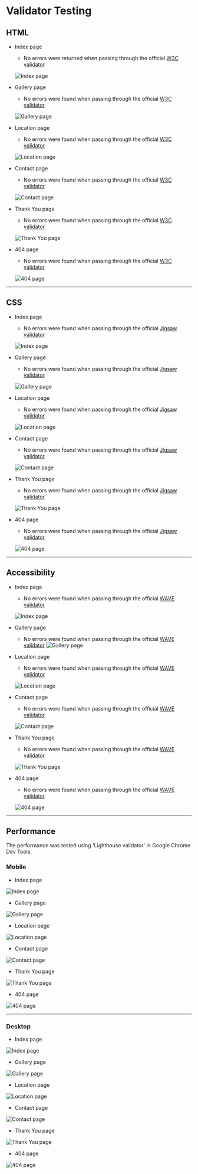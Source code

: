 # Validator Testing 

## HTML

- Index page
    - No errors were returned when passing through the official [W3C validator](https://validator.w3.org/nu/?doc=https%3A%2F%2Fwalczakw.github.io%2Fp1-brilliant-vision%2Findex.html)

    ![Index page](https://github.com/walczakw/p1-brilliant-vision/blob/main/docs/docs-images/validators-screenshots/home-html-w3.png)

- Gallery page
    - No errors were found when passing through the official [W3C validator]()

    ![Gallery page](https://github.com/walczakw/p1-brilliant-vision/blob/main/docs/docs-images/validators-screenshots/gallery-html-w3.png)

- Location page
    - No errors were found when passing through the official [W3C validator]()

    ![Location page](https://github.com/walczakw/p1-brilliant-vision/blob/main/docs/docs-images/validators-screenshots/location-html-w3.png)

- Contact page
    - No errors were found when passing through the official [W3C validator]()

    ![Contact page](https://github.com/walczakw/p1-brilliant-vision/blob/main/docs/docs-images/validators-screenshots/contact-html-w3.png)

- Thank You page
    - No errors were found when passing through the official [W3C validator]()

    ![Thank You page](https://github.com/walczakw/p1-brilliant-vision/blob/main/docs/docs-images/validators-screenshots/thank-you-html-w3.png)

- 404 page
    - No errors were found when passing through the official [W3C validator]()

    ![404 page](https://github.com/walczakw/p1-brilliant-vision/blob/main/docs/docs-images/validators-screenshots/404-html-w3.png)


--- 

## CSS

- Index page
    - No errors were found when passing through the official [Jigsaw validator](https://jigsaw.w3.org/css-validator/validator?uri=https%3A%2F%2Fwalczakw.github.io%2Fp1-brilliant-vision%2Findex.html&profile=css3svg&usermedium=all&warning=1&vextwarning=&lang=en)

    ![Index page]()

- Gallery page
    - No errors were found when passing through the official [Jigsaw validator]()

    ![Gallery page]()

- Location page
    - No errors were found when passing through the official [Jigsaw validator]()

    ![Location page]()

- Contact page
    - No errors were found when passing through the official [Jigsaw validator]()

    ![Contact page]()

- Thank You page
    - No errors were found when passing through the official [Jigsaw validator]()

    ![Thank You page]()

- 404 page
    - No errors were found when passing through the official [Jigsaw validator]()

    ![404 page]()


--- 

## Accessibility
- Index page
    - No errors were found when passing through the official [WAVE validator](https://wave.webaim.org/report#/https://walczakw.github.io/p1-brilliant-vision/index.html)

    ![Index page]()

- Gallery page
    - No errors were found when passing through the official [WAVE validator]()
    ![Gallery page]()

- Location page
    - No errors were found when passing through the official [WAVE validator]()

    ![Location page]()

- Contact page
    - No errors were found when passing through the official [WAVE validator]()

    ![Contact page]()

- Thank You page
    - No errors were found when passing through the official [WAVE validator]()

    ![Thank You page]()

- 404 page
    - No errors were found when passing through the official [WAVE validator]()

    ![404 page]()


--- 

## Performance
The performance was tested using 'Lighthouse validator' in Google Chrome Dev Tools.

### Mobile
- Index page

![Index page]()

- Gallery page

![Gallery page]()

- Location page

![Location page]()

- Contact page

![Contact page]()

- Thank You page

![Thank You page]()

- 404 page

![404 page]()


--- 

### Desktop
- Index page

![Index page]()

- Gallery page

![Gallery page]()

- Location page

![Location page]()

- Contact page

![Contact page]()

- Thank You page

![Thank You page]()

- 404 page

![404 page]()
